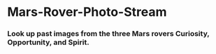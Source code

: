 # Mars-Rover-Photo-Stream

### Look up past images from the three Mars rovers Curiosity, Opportunity, and Spirit.

